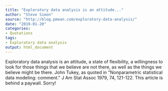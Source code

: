 ```yaml
---
title: "Exploratory data analysis is an attitude..."
author: "Steve Simon"
source: "http://blog.pmean.com/exploratory-data-analysis/"
date: "2019-01-20"
categories:
- Quotations
tags:
- Exploratory data analysis
output: html_document
---
```


Exploratory data analysis is an attitude, a state of flexibility, a willingness to look for those things that we believe are not there, as well as the things we believe might be there. John Tukey, as quoted in "Nonparametric statistical data modeling: comment." J Am Stat Assoc 1979, 74, 121-122. This article is behind a paywall. Sorry!


<!---more--->




